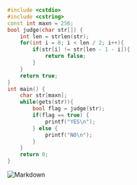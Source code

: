 ```c++
#include <cstdio>
#include <cstring>
const int maxn = 256;
bool judge(char str[]) {
	int len = strlen(str);
	for(int i = 0; i < len / 2; i++){
		if(str[i] != str[len - 1 - i]){
			return false;
		}
	}
	return true;
}
int main() {
	char str[maxn];
	while(gets(str)){
		bool flag = judge(str);
		if(flag == true) {
			printf("YES\n");
		} else {
			printf("NO\n");
		}
	}
	return 0;
} 
```



![Markdown](http://i1.bvimg.com/1949/f252e110ac58cd1a.png)